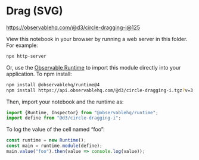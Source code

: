 # Drag (SVG)

https://observablehq.com/@d3/circle-dragging-i@125

View this notebook in your browser by running a web server in this folder. For
example:

~~~sh
npx http-server
~~~

Or, use the [Observable Runtime](https://github.com/observablehq/runtime) to
import this module directly into your application. To npm install:

~~~sh
npm install @observablehq/runtime@4
npm install https://api.observablehq.com/@d3/circle-dragging-i.tgz?v=3
~~~

Then, import your notebook and the runtime as:

~~~js
import {Runtime, Inspector} from "@observablehq/runtime";
import define from "@d3/circle-dragging-i";
~~~

To log the value of the cell named “foo”:

~~~js
const runtime = new Runtime();
const main = runtime.module(define);
main.value("foo").then(value => console.log(value));
~~~
